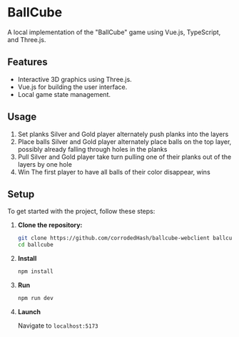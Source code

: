 # BallCube

A local implementation of the "BallCube" game using Vue.js, TypeScript, and Three.js.

## Features

- Interactive 3D graphics using Three.js.
- Vue.js for building the user interface.
- Local game state management.

## Usage
1. Set planks
    Silver and Gold player alternately push planks into the layers
2. Place balls
    Silver and Gold player alternately place balls on the top layer,
    possibly already falling through holes in the planks
3. Pull
    Silver and Gold player take turn pulling one of their planks out of the
    layers by one hole
4. Win
    The first player to have all balls of their color disappear, wins

## Setup

To get started with the project, follow these steps:

1. **Clone the repository:**

   ```bash
   git clone https://github.com/corrodedHash/ballcube-webclient ballcube
   cd ballcube
   ```

2. **Install**
    ```bash
    npm install
    ```

3. **Run**
    ```bash
    npm run dev
    ```

4. **Launch**  

    Navigate to `localhost:5173` 


